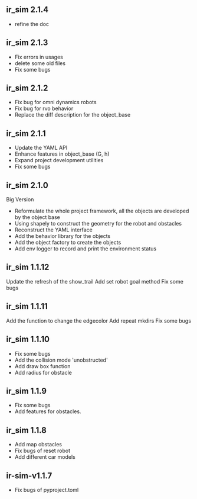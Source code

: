 ## ir_sim 2.1.4

- refine the doc



## ir_sim 2.1.3
- Fix errors in usages
- delete some old files
- Fix some bugs

## ir_sim 2.1.2

- Fix bug for omni dynamics robots
- Fix bug for rvo behavior
- Replace the diff description for the object_base


## ir_sim 2.1.1

- Update the YAML API
- Enhance features in object_base (G, h)
- Expand project development utilities
- Fix some bugs

## ir_sim 2.1.0

Big Version

- Reformulate the whole project framework, all the objects are developed by the object base
- Using shapely to construct the geometry for the robot and obstacles
- Reconstruct the YAML interface
- Add the behavior library for the objects
- Add the object factory to create the objects
- Add env logger to record and print the environment status

## ir_sim 1.1.12

Update the refresh of the show_trail
Add set robot goal method
Fix some bugs


## ir_sim 1.1.11

Add the function to change the edgecolor
Add repeat mkdirs
Fix some bugs

## ir_sim 1.1.10

- Fix some bugs
- Add the collision mode 'unobstructed'
- Add draw box function
- Add radius for obstacle


## ir_sim 1.1.9

- Fix some bugs
- Add features for obstacles.


## ir_sim 1.1.8

- Add map obstacles
- Fix bugs of reset robot
- Add different car models

## ir-sim-v1.1.7

- Fix bugs of pyproject.toml